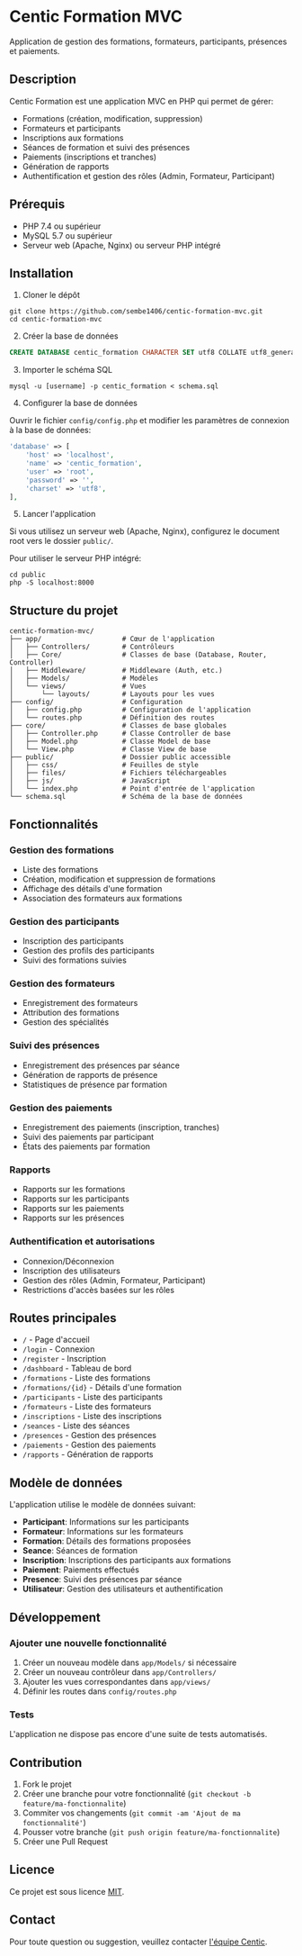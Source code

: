 # Centic Formation MVC

Application de gestion des formations, formateurs, participants, présences et paiements.

## Description

Centic Formation est une application MVC en PHP qui permet de gérer:

- Formations (création, modification, suppression)
- Formateurs et participants
- Inscriptions aux formations
- Séances de formation et suivi des présences
- Paiements (inscriptions et tranches)
- Génération de rapports
- Authentification et gestion des rôles (Admin, Formateur, Participant)

## Prérequis

- PHP 7.4 ou supérieur
- MySQL 5.7 ou supérieur
- Serveur web (Apache, Nginx) ou serveur PHP intégré

## Installation

1. Cloner le dépôt
```
git clone https://github.com/sembe1406/centic-formation-mvc.git
cd centic-formation-mvc
```

2. Créer la base de données
```sql
CREATE DATABASE centic_formation CHARACTER SET utf8 COLLATE utf8_general_ci;
```

3. Importer le schéma SQL
```
mysql -u [username] -p centic_formation < schema.sql
```

4. Configurer la base de données

Ouvrir le fichier `config/config.php` et modifier les paramètres de connexion à la base de données:
```php
'database' => [
    'host' => 'localhost',
    'name' => 'centic_formation',
    'user' => 'root',
    'password' => '',
    'charset' => 'utf8',
],
```

5. Lancer l'application

Si vous utilisez un serveur web (Apache, Nginx), configurez le document root vers le dossier `public/`.

Pour utiliser le serveur PHP intégré:
```
cd public
php -S localhost:8000
```

## Structure du projet

```
centic-formation-mvc/
├── app/                    # Cœur de l'application
│   ├── Controllers/        # Contrôleurs
│   ├── Core/               # Classes de base (Database, Router, Controller)
│   ├── Middleware/         # Middleware (Auth, etc.)
│   ├── Models/             # Modèles
│   └── views/              # Vues
│       └── layouts/        # Layouts pour les vues
├── config/                 # Configuration
│   ├── config.php          # Configuration de l'application
│   └── routes.php          # Définition des routes
├── core/                   # Classes de base globales
│   ├── Controller.php      # Classe Controller de base
│   ├── Model.php           # Classe Model de base
│   └── View.php            # Classe View de base
├── public/                 # Dossier public accessible
│   ├── css/                # Feuilles de style
│   ├── files/              # Fichiers téléchargeables
│   ├── js/                 # JavaScript
│   └── index.php           # Point d'entrée de l'application
└── schema.sql              # Schéma de la base de données
```

## Fonctionnalités

### Gestion des formations
- Liste des formations
- Création, modification et suppression de formations
- Affichage des détails d'une formation
- Association des formateurs aux formations

### Gestion des participants
- Inscription des participants
- Gestion des profils des participants
- Suivi des formations suivies

### Gestion des formateurs
- Enregistrement des formateurs
- Attribution des formations
- Gestion des spécialités

### Suivi des présences
- Enregistrement des présences par séance
- Génération de rapports de présence
- Statistiques de présence par formation

### Gestion des paiements
- Enregistrement des paiements (inscription, tranches)
- Suivi des paiements par participant
- États des paiements par formation

### Rapports
- Rapports sur les formations
- Rapports sur les participants
- Rapports sur les paiements
- Rapports sur les présences

### Authentification et autorisations
- Connexion/Déconnexion
- Inscription des utilisateurs
- Gestion des rôles (Admin, Formateur, Participant)
- Restrictions d'accès basées sur les rôles

## Routes principales

- `/` - Page d'accueil
- `/login` - Connexion
- `/register` - Inscription
- `/dashboard` - Tableau de bord
- `/formations` - Liste des formations
- `/formations/{id}` - Détails d'une formation
- `/participants` - Liste des participants
- `/formateurs` - Liste des formateurs
- `/inscriptions` - Liste des inscriptions
- `/seances` - Liste des séances
- `/presences` - Gestion des présences
- `/paiements` - Gestion des paiements
- `/rapports` - Génération de rapports

## Modèle de données

L'application utilise le modèle de données suivant:

- **Participant**: Informations sur les participants
- **Formateur**: Informations sur les formateurs
- **Formation**: Détails des formations proposées
- **Seance**: Séances de formation
- **Inscription**: Inscriptions des participants aux formations
- **Paiement**: Paiements effectués
- **Presence**: Suivi des présences par séance
- **Utilisateur**: Gestion des utilisateurs et authentification

## Développement

### Ajouter une nouvelle fonctionnalité

1. Créer un nouveau modèle dans `app/Models/` si nécessaire
2. Créer un nouveau contrôleur dans `app/Controllers/`
3. Ajouter les vues correspondantes dans `app/views/`
4. Définir les routes dans `config/routes.php`

### Tests

L'application ne dispose pas encore d'une suite de tests automatisés.

## Contribution

1. Fork le projet
2. Créer une branche pour votre fonctionnalité (`git checkout -b feature/ma-fonctionnalite`)
3. Commiter vos changements (`git commit -am 'Ajout de ma fonctionnalité'`)
4. Pousser votre branche (`git push origin feature/ma-fonctionnalite`)
5. Créer une Pull Request

## Licence

Ce projet est sous licence [MIT](LICENSE).

## Contact

Pour toute question ou suggestion, veuillez contacter [l'équipe Centic](mailto:contact@centic.com).
